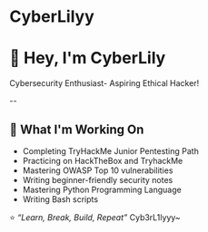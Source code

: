 # CyberLilyy
# 👋 Hey, I'm CyberLily

Cybersecurity Enthusiast- Aspiring Ethical Hacker!

--

## 🚀 What I'm Working On
- Completing TryHackMe Junior Pentesting Path
- Practicing on HackTheBox and TryhackMe
- Mastering OWASP Top 10 vulnerabilities
- Writing beginner-friendly security notes
- Mastering Python Programming Language
- Writing Bash scripts 

⭐ _“Learn, Break, Build, Repeat”_ Cyb3rL1lyyy~
